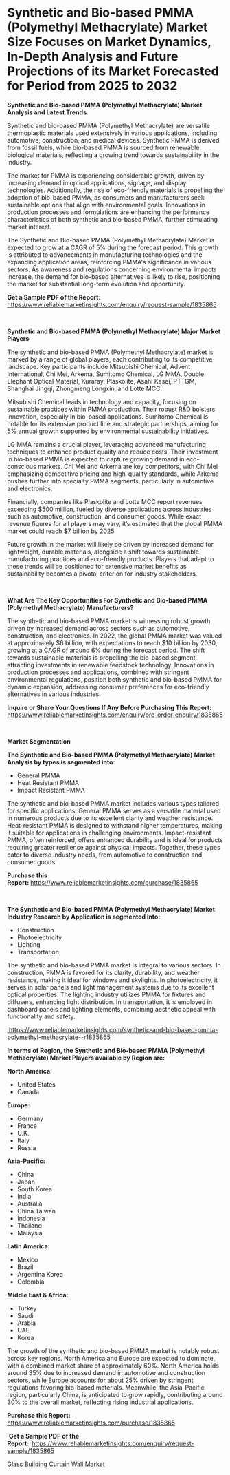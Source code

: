 <p><h1>Synthetic and Bio-based PMMA (Polymethyl Methacrylate) Market Size Focuses on Market Dynamics, In-Depth Analysis and Future Projections of its Market Forecasted for Period from 2025 to 2032</h1></p><p><strong>Synthetic and Bio-based PMMA (Polymethyl Methacrylate) Market Analysis and Latest Trends</strong></p>
<p><p>Synthetic and bio-based PMMA (Polymethyl Methacrylate) are versatile thermoplastic materials used extensively in various applications, including automotive, construction, and medical devices. Synthetic PMMA is derived from fossil fuels, while bio-based PMMA is sourced from renewable biological materials, reflecting a growing trend towards sustainability in the industry. </p><p>The market for PMMA is experiencing considerable growth, driven by increasing demand in optical applications, signage, and display technologies. Additionally, the rise of eco-friendly materials is propelling the adoption of bio-based PMMA, as consumers and manufacturers seek sustainable options that align with environmental goals. Innovations in production processes and formulations are enhancing the performance characteristics of both synthetic and bio-based PMMA, further stimulating market interest.</p><p>The Synthetic and Bio-based PMMA (Polymethyl Methacrylate) Market is expected to grow at a CAGR of 5% during the forecast period. This growth is attributed to advancements in manufacturing technologies and the expanding application areas, reinforcing PMMA's significance in various sectors. As awareness and regulations concerning environmental impacts increase, the demand for bio-based alternatives is likely to rise, positioning the market for substantial long-term evolution and opportunity.</p></p>
<p><strong>Get a Sample PDF of the Report:&nbsp;</strong> <a href="https://www.reliablemarketinsights.com/enquiry/request-sample/1835865?utm_campaign=2564&utm_medium=2&utm_source=Github&utm_content=ia&utm_term=26032025&utm_id=synthetic-and-bio-based-pmma-polymethyl-methacrylate">https://www.reliablemarketinsights.com/enquiry/request-sample/1835865</a></p>
<p>&nbsp;</p>
<p><strong>Synthetic and Bio-based PMMA (Polymethyl Methacrylate) Major Market Players</strong></p>
<p><p>The synthetic and bio-based PMMA (Polymethyl Methacrylate) market is marked by a range of global players, each contributing to its competitive landscape. Key participants include Mitsubishi Chemical, Advent International, Chi Mei, Arkema, Sumitomo Chemical, LG MMA, Double Elephant Optical Material, Kuraray, Plaskolite, Asahi Kasei, PTTGM, Shanghai Jingqi, Zhongmeng Longxin, and Lotte MCC.</p><p>Mitsubishi Chemical leads in technology and capacity, focusing on sustainable practices within PMMA production. Their robust R&D bolsters innovation, especially in bio-based applications. Sumitomo Chemical is notable for its extensive product line and strategic partnerships, aiming for 5% annual growth supported by environmental sustainability initiatives.</p><p>LG MMA remains a crucial player, leveraging advanced manufacturing techniques to enhance product quality and reduce costs. Their investment in bio-based PMMA is expected to capture growing demand in eco-conscious markets. Chi Mei and Arkema are key competitors, with Chi Mei emphasizing competitive pricing and high-quality standards, while Arkema pushes further into specialty PMMA segments, particularly in automotive and electronics.</p><p>Financially, companies like Plaskolite and Lotte MCC report revenues exceeding $500 million, fueled by diverse applications across industries such as automotive, construction, and consumer goods. While exact revenue figures for all players may vary, it’s estimated that the global PMMA market could reach $7 billion by 2025. </p><p>Future growth in the market will likely be driven by increased demand for lightweight, durable materials, alongside a shift towards sustainable manufacturing practices and eco-friendly products. Players that adapt to these trends will be positioned for extensive market benefits as sustainability becomes a pivotal criterion for industry stakeholders.</p></p>
<p>&nbsp;</p>
<p><strong>What Are The Key Opportunities For Synthetic and Bio-based PMMA (Polymethyl Methacrylate) Manufacturers?</strong></p>
<p><p>The synthetic and bio-based PMMA market is witnessing robust growth driven by increased demand across sectors such as automotive, construction, and electronics. In 2022, the global PMMA market was valued at approximately $6 billion, with expectations to reach $10 billion by 2030, growing at a CAGR of around 6% during the forecast period. The shift towards sustainable materials is propelling the bio-based segment, attracting investments in renewable feedstock technology. Innovations in production processes and applications, combined with stringent environmental regulations, position both synthetic and bio-based PMMA for dynamic expansion, addressing consumer preferences for eco-friendly alternatives in various industries.</p></p>
<p><strong>Inquire or Share Your Questions If Any Before Purchasing This Report:</strong> <a href="https://www.reliablemarketinsights.com/enquiry/pre-order-enquiry/1835865?utm_campaign=2564&utm_medium=2&utm_source=Github&utm_content=ia&utm_term=26032025&utm_id=synthetic-and-bio-based-pmma-polymethyl-methacrylate">https://www.reliablemarketinsights.com/enquiry/pre-order-enquiry/1835865</a></p>
<p>&nbsp;</p>
<p><strong>Market Segmentation</strong></p>
<p><strong>The Synthetic and Bio-based PMMA (Polymethyl Methacrylate) Market Analysis by types is segmented into:</strong></p>
<p><ul><li>General PMMA</li><li>Heat Resistant PMMA</li><li>Impact Resistant PMMA</li></ul></p>
<p><p>The synthetic and bio-based PMMA market includes various types tailored for specific applications. General PMMA serves as a versatile material used in numerous products due to its excellent clarity and weather resistance. Heat-resistant PMMA is designed to withstand higher temperatures, making it suitable for applications in challenging environments. Impact-resistant PMMA, often reinforced, offers enhanced durability and is ideal for products requiring greater resilience against physical impacts. Together, these types cater to diverse industry needs, from automotive to construction and consumer goods.</p></p>
<p><strong>Purchase this Report:&nbsp;</strong><a href="https://www.reliablemarketinsights.com/purchase/1835865?utm_campaign=2564&utm_medium=2&utm_source=Github&utm_content=ia&utm_term=26032025&utm_id=synthetic-and-bio-based-pmma-polymethyl-methacrylate">https://www.reliablemarketinsights.com/purchase/1835865</a></p>
<p>&nbsp;</p>
<p><strong>The Synthetic and Bio-based PMMA (Polymethyl Methacrylate) Market Industry Research by Application is segmented into:</strong></p>
<p><ul><li>Construction</li><li>Photoelectricity</li><li>Lighting</li><li>Transportation</li></ul></p>
<p><p>The synthetic and bio-based PMMA market is integral to various sectors. In construction, PMMA is favored for its clarity, durability, and weather resistance, making it ideal for windows and skylights. In photoelectricity, it serves in solar panels and light management systems due to its excellent optical properties. The lighting industry utilizes PMMA for fixtures and diffusers, enhancing light distribution. In transportation, it is employed in dashboard panels and lighting elements, combining aesthetic appeal with functionality and safety.</p></p>
<p><a href="https://www.reliablemarketinsights.com/synthetic-and-bio-based-pmma-polymethyl-methacrylate--r1835865?utm_campaign=2564&utm_medium=2&utm_source=Github&utm_content=ia&utm_term=26032025&utm_id=synthetic-and-bio-based-pmma-polymethyl-methacrylate">&nbsp;https://www.reliablemarketinsights.com/synthetic-and-bio-based-pmma-polymethyl-methacrylate--r1835865</a></p>
<p><strong>In terms of Region, the Synthetic and Bio-based PMMA (Polymethyl Methacrylate) Market Players available by Region are:</strong></p>
<p>
    <p> <strong> North America: </strong>
        <ul>
            <li>United States</li>
            <li>Canada</li>
        </ul>
        </p> 
    <p> <strong> Europe: </strong>
        <ul>
            <li>Germany</li>
            <li>France</li>
            <li>U.K.</li>
            <li>Italy</li>
            <li>Russia</li>
        </ul>
        </p> 
    <p> <strong> Asia-Pacific: </strong>
        <ul>
            <li>China</li>
            <li>Japan</li>
            <li>South Korea</li>
            <li>India</li>
            <li>Australia</li>
            <li>China Taiwan</li>
            <li>Indonesia</li>
            <li>Thailand</li>
            <li>Malaysia</li>
        </ul>
        </p> 
    <p> <strong> Latin America: </strong>
        <ul>
            <li>Mexico</li>
            <li>Brazil</li>
            <li>Argentina Korea</li>
            <li>Colombia</li>
        </ul>
        </p> 
    <p> <strong> Middle East & Africa: </strong>
        <ul>
            <li>Turkey</li>
            <li>Saudi</li>
            <li>Arabia</li>
            <li>UAE</li>
            <li>Korea</li>
        </ul>
    </p>
    </p>
<p><p>The growth of the synthetic and bio-based PMMA market is notably robust across key regions. North America and Europe are expected to dominate, with a combined market share of approximately 60%. North America holds around 35% due to increased demand in automotive and construction sectors, while Europe accounts for about 25% driven by stringent regulations favoring bio-based materials. Meanwhile, the Asia-Pacific region, particularly China, is anticipated to grow rapidly, contributing around 30% to the overall market, reflecting rising industrial applications.</p></p>
<p><strong>Purchase this Report: </strong><a href="https://www.reliablemarketinsights.com/purchase/1835865?utm_campaign=2564&utm_medium=2&utm_source=Github&utm_content=ia&utm_term=26032025&utm_id=synthetic-and-bio-based-pmma-polymethyl-methacrylate">https://www.reliablemarketinsights.com/purchase/1835865</a></p>
<p>&nbsp;<strong>Get a Sample PDF of the Report:&nbsp;&nbsp;</strong><a href="https://www.reliablemarketinsights.com/enquiry/request-sample/1835865?utm_campaign=2564&utm_medium=2&utm_source=Github&utm_content=ia&utm_term=26032025&utm_id=synthetic-and-bio-based-pmma-polymethyl-methacrylate">https://www.reliablemarketinsights.com/enquiry/request-sample/1835865</a></p>
<p><strong></strong></p>
<p><p><a href="https://github.com/donsonjupa/Market-Research-Report-List-1/blob/main/glass-building-curtain-wall-market.md?utm_campaign=2564&utm_medium=2&utm_source=Github&utm_content=ia&utm_term=26032025&utm_id=synthetic-and-bio-based-pmma-polymethyl-methacrylate">Glass Building Curtain Wall Market</a></p></p>